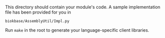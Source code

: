 This directory should contain your module's code.
A sample implementation file has been provided for you in

```biokbase/AssemblyUtil/Impl.py```

Run `make` in the root to generate your language-specific client libraries.
